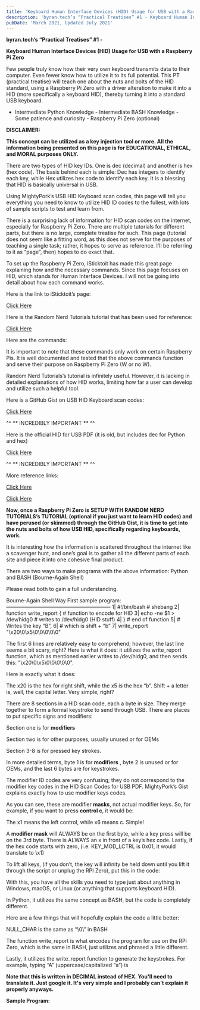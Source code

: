```yaml
---
title: 'Keyboard Human Interface Devices (HID) Usage for USB with a Raspberry Pi Zero'
description: 'byran.tech’s “Practical Treatises” #1 - Keyboard Human Interface Devices (HID) Usage for USB with a Raspberry Pi Zero Few people truly know how their very own keyboard transmits data to their computer.'
pubDate: 'March 2021, Updated July 2021'
---
```


**byran.tech’s “Practical Treatises” #1 -**

**Keyboard Human Interface Devices (HID) Usage for USB with a Raspberry Pi Zero**

Few people truly know how their very own keyboard transmits data to their computer. Even fewer know how to utilize it to its full potential. This PT (practical treatise) will teach one about the nuts and bolts of the HID standard, using a Raspberry Pi Zero with a driver alteration to make it into a HID (more specifically a keyboard HID), thereby turning it into a standard USB keyboard.

- Intermediate Python Knowledge - Intermediate BASH Knowledge - Some patience and curiosity - Raspberry Pi Zero (optional)

**DISCLAIMER:**

**This concept can be utilized as a key injection tool or more. All the information being presented on this page is for EDUCATIONAL, ETHICAL, and MORAL purposes ONLY.**

There are two types of HID key IDs. One is dec (decimal) and another is hex (hex code). The basis behind each is simple: Dec has integers to identify each key, while Hex utilizes hex code to identify each key. It is a blessing that HID is basically universal in USB.

Using MightyPork’s USB HID Keyboard scan codes, this page will tell you everything you need to know to utilize HID ID codes to the fullest, with lots of sample scripts to test and learn from.

There is a surprising lack of information for HID scan codes on the internet, especially for Raspberry Pi Zero. There are multiple tutorials for different parts, but there is no large, complete treatise for such. This page (tutorial does not seem like a fitting word, as this does not serve for the purposes of teaching a single task; rather, it hopes to serve as reference. I’ll be referring to it as “page”, then) hopes to do exact that.

To set up the Raspberry Pi Zero, iSticktoit has made this great page explaining how and the necessary commands. Since this page focuses on HID, which stands for Human Interface Devices. I will not be going into detail about how each command works.

Here is the link to iSticktoit’s page:

[Click Here](http://www.isticktoit.net/?p=1383)

Here is the Random Nerd Tutorials tutorial that has been used for reference:

[Click Here](https://randomnerdtutorials.com/raspberry-pi-zero-usb-keyboard-hid/)

Here are the commands:

It is important to note that these commands only work on certain Raspberry Pis. It is well documented and tested that the above commands function and serve their purpose on Raspberry Pi Zero (W or no W).

Random Nerd Tutorials’s tutorial is infinitely useful. However, it is lacking in detailed explanations of how HID works, limiting how far a user can develop and utilize such a helpful tool.

Here is a GitHub Gist on USB HID Keyboard scan codes:

[Click Here](https://gist.github.com/MightyPork/6da26e382a7ad91b5496ee55fdc73db2)

^^ ** INCREDIBLY IMPORTANT ** ^^

Here is the official HID for USB PDF (it is old, but includes dec for Python and hex)

[Click Here](https://www.usb.org/sites/default/files/documents/hut1_12v2.pdf)

^^ ** INCREDIBLY IMPORTANT ** ^^

More reference links:

[Click Here](https://www.rmedgar.com/blog/using-rpi-zero-as-keyboard-send-reports/)

[Click Here](https://www.rmedgar.com/blog/using-rpi-zero-as-keyboard-report-descriptor/)

**Now, once a Raspberry Pi Zero is SETUP WITH RANDOM NERD TUTORIALS’s TUTORIAL (optional if you just want to learn HID codes) and have perused (or skimmed) through the GitHub Gist, it is time to get into the nuts and bolts of how USB HID, specifically regarding keyboards, work.**

It is interesting how the information is scattered throughout the internet like a scavenger hunt, and one’s goal is to gather all the different parts of each site and piece it into one cohesive final product.

There are two ways to make programs with the above information: Python and BASH (Bourne-Again Shell)

Please read both to gain a full understanding.

Bourne-Again Shell Way First sample program: ———————————————————— 1| #!/bin/bash # shebang 2| function write_report { # function to encode for HID 3| echo -ne $1 > /dev/hidg0 # writes to /dev/hidg0 (HID stuff) 4| } # end of function 5| # Writes the key “B”, 6| # which is shift + “b” 7| write_report "\x20\0\x5\0\0\0\0\0"

The first 6 lines are relatively easy to comprehend; however, the last line seems a bit scary, right? Here is what it does: it utilizes the write_report function, which as mentioned earlier writes to /dev/hidg0, and then sends this: "\x20\0\x5\0\0\0\0\0".

Here is exactly what it does:

The x20 is the hex for right shift, while the x5 is the hex “b”. Shift + a letter is, well, the capital letter. Very simple, right?

There are 8 sections in a HID scan code, each a byte in size. They merge together to form a formal keystroke to send through USB. There are places to put specific signs and modifiers:

Section one is for **modifiers**

Section two is for other purposes, usually unused or for OEMs

Section 3-8 is for pressed key strokes.

In more detailed terms, byte 1 is for **modifiers** , byte 2 is unused or for OEMs, and the last 6 bytes are for keystrokes.

The modifier ID codes are very confusing; they do not correspond to the modifier key codes in the HID Scan Codes for USB PDF. MightyPork’s Gist explains exactly how to use modifier keys codes.

As you can see, these are modifier **masks**, not actual modifier keys. So, for example, if you want to press **control c**, it would be:

The x1 means the left control, while x6 means c. Simple!

A **modifier mask** will ALWAYS be on the first byte, while a key press will be on the 3rd byte. There is ALWAYS an x in front of a key’s hex code. Lastly, if the hex code starts with zero, (i.e. KEY_MOD_LCTRL is 0x01, it would translate to \x1\)

To lift all keys, (if you don’t, the key will infinity be held down until you lift it through the script or unplug the RPI Zero), put this in the code:

With this, you have all the skills you need to type just about anything in Windows, macOS, or Linux (or anything that supports keyboard HID).

In Python, it utilizes the same concept as BASH, but the code is completely different.

Here are a few things that will hopefully explain the code a little better:

NULL_CHAR is the same as “\0\” in BASH

The function write_report is what encodes the program for use on the RPi Zero, which is the same in BASH, just utilizes and phrased a little different.

Lastly, it utilizes the write_report function to generate the keystrokes. For example, typing “A” (uppercase/capitalized “a”) is

**Note that this is written in DECIMAL instead of HEX. You'll need to translate it. Just google it. It's very simple and I probably can't explain it properly anyways.**

**Sample Program:**